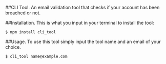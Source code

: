 ##CLI Tool.
An email validation tool that checks if your account has been breached or not.

##Installation.
This is what you input in your terminal to install the tool:

```
$ npm install cli_tool
````

##Usage.
To use this tool simply input the tool name and an email of your choice.

```
$ cli_tool name@example.com
```